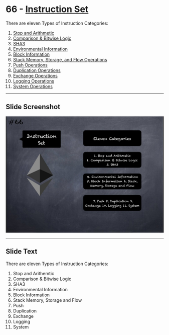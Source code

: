 # 66 - [Instruction Set](Instruction%20Set.md)


There are eleven Types of Instruction Categories:
1. [Stop and Arithmetic](Stop%20and%20Arithmetic.md)
2. [Comparison & Bitwise Logic](Comparison%20&%20Bitwise%20Logic.md)
3. [SHA3](SHA3.md)
4. [Environmental Information](Environmental%20Information.md)
5. [Block Information](Block%20Information.md)
6. [Stack Memory, Storage, and Flow Operations](Stack%20Memory,%20Storage,%20and%20Flow%20Operations.md)
7. [Push Operations](Push%20Operations.md)
8. [Duplication Operations](Duplication%20Operations.md)
9. [Exchange Operations](Exchange%20Operations.md)
10. [Logging Operations](Logging%20Operations.md)
11. [System Operations](System%20Operations.md) 

___
## Slide Screenshot
![066.jpg](../../images/1.%20Ethereum%20101/066.jpg)
___
## Slide Text
There are eleven Types of Instruction Categories:
1. Stop and Arithemtic
2. Comparison & Bitwise Logic
3. SHA3
4. Environmental Information
5. Block Information
6. Stack Memory, Storage and Flow
7. Push
8. Duplication
9. Exchange
10. Logging
11. System 
